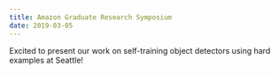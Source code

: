 ```yaml
---
title: Amazon Graduate Research Symposium
date: 2019-03-05
---
```


Excited to present our work on self-training object detectors using hard examples at Seattle!
